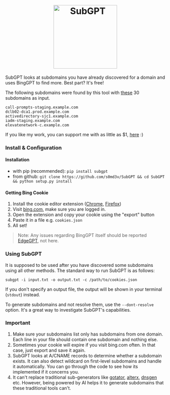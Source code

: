 <h1 align="center">
  <br>
  <a href="https://github.com/s0md3v/SubGPT"><img src="https://i.ibb.co/ZLKhqKt/test.png" width="200px" alt="SubGPT"></a>
</h1>

SubGPT looks at subdomains you have already discovered for a domain and uses BingGPT to find more. Best part? It's free!

The following subdomains were found by this tool with [these](https://gist.githubusercontent.com/s0md3v/237f246ddbc17756a77837daaa1cc674/raw/5863caaa1c991aaf50c45acb25c226c7d8d776c0/input.txt) 30 subdomains as input.
```
call-prompts-staging.example.com
dclb02-dca1.prod.example.com
activedirectory-sjc1.example.com
iadm-staging.example.com
elevatenetwork-c.example.com
```

If you like my work, you can support me with as little as $1, [here](https://github.com/sponsors/s0md3v) :\)

### Install & Configuration
#### Installation
- with pip (recommended): `pip install subgpt`
- from github: `git clone https://github.com/s0md3v/SubGPT && cd SubGPT && python setup.py install`

#### Getting Bing Cookie
1. Install the cookie editor extension ([Chrome](https://chrome.google.com/webstore/detail/cookie-editor/hlkenndednhfkekhgcdicdfddnkalmdm), [Firefox](https://addons.mozilla.org/en-US/firefox/addon/cookie-editor/))
2. Visit [bing.com](https://www.bing.com/), make sure you are logged in.
3. Open the extension and copy your cookie using the "export" button
4. Paste it in a file e.g. `cookies.json`
5. All set!

> Note: Any issues regarding BingGPT itself should be reported [EdgeGPT](https://github.com/acheong08/EdgeGPT), not here.

### Using SubGPT
It is supposed to be used after you have discovered some subdomains using all other methods. The standard way to run SubGPT is as follows:
```
subgpt -i input.txt -o output.txt -c /path/to/cookies.json
```
If you don't specify an output file, the output will be shown in your terminal (`stdout`) instead.

To generate subdomains and not resolve them, use the `--dont-resolve` option. It's a great way to investigate SubGPT's capabilities.

### Important

1. Make sure your subdomains list only has subdomains from one domain. Each line in your file should contain one subdomain and nothing else.
2. Sometimes your cookie will expire if you visit bing.com often. In that case, just export and save it again.
3. SubGPT looks at A/CNAME records to determine whether a subdomain exists. It can also detect wildcard on first-level subdomains and handle it automatically. You can go through the code to see how its implemented if it concerns you.
4. It can't replace traditional sub-generators like [gotator](https://github.com/Josue87/gotator), [alterx](https://github.com/projectdiscovery/alterx), [dnsgen](https://github.com/ProjectAnte/dnsgen) etc. However, being powered by AI helps it to generate subdomains that these traditional tools can't.
